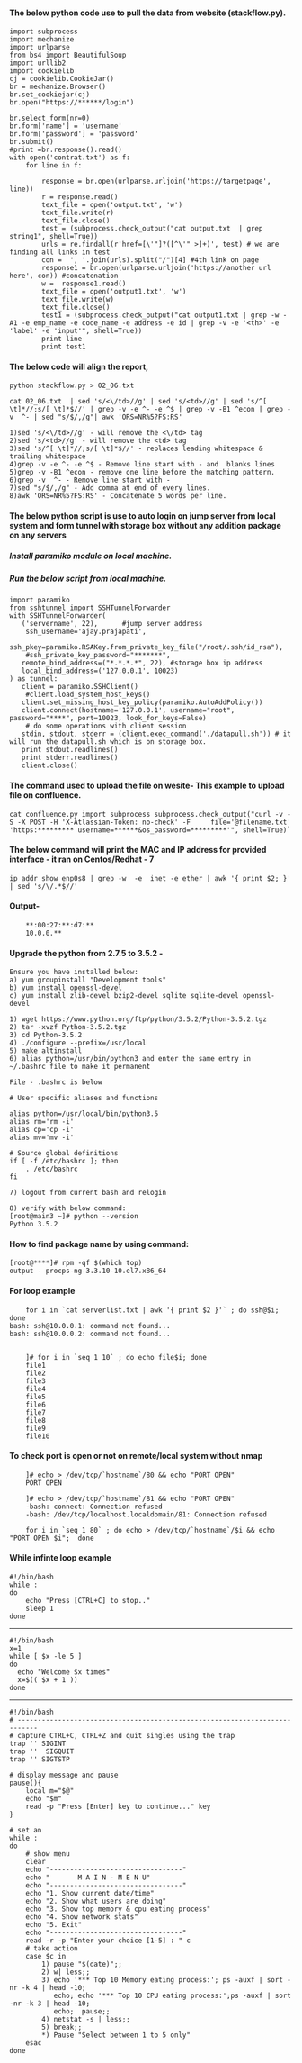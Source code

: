 #### The below python code use to pull the data from website (stackflow.py).

	import subprocess
	import mechanize
	import urlparse
	from bs4 import BeautifulSoup
	import urllib2 
	import cookielib
	cj = cookielib.CookieJar()
	br = mechanize.Browser()
	br.set_cookiejar(cj)
	br.open("https://******/login")

	br.select_form(nr=0)
	br.form['name'] = 'username'
	br.form['password'] = 'password'
	br.submit()
	#print =br.response().read()
	with open('contrat.txt') as f:
		for line in f:

			response = br.open(urlparse.urljoin('https://targetpage', line))
			r = response.read()
			text_file = open('output.txt', 'w')
			text_file.write(r)
			text_file.close()
			test = (subprocess.check_output("cat output.txt  | grep string1", shell=True))
			urls = re.findall(r'href=[\'"]?([^\'" >]+)', test) # we are finding all links in test
			con =  ', '.join(urls).split("/")[4] #4th link on page
			response1 = br.open(urlparse.urljoin('https://another url here', con)) #concatenation
			w =  response1.read()
			text_file = open('output1.txt', 'w')
			text_file.write(w)
			text_file.close()
			test1 = (subprocess.check_output("cat output1.txt | grep -w -A1 -e emp_name -e code_name -e address -e id | grep -v -e '<th>' -e 'label' -e 'input'", shell=True))
			print line
			print test1



#### The below code will align the report, 

	python stackflow.py > 02_06.txt

	cat 02_06.txt  | sed 's/<\/td>//g' | sed 's/<td>//g' | sed 's/^[ \t]*//;s/[ \t]*$//' | grep -v -e ^- -e ^$ | grep -v -B1 ^econ | grep -v  ^- | sed "s/$/,/g"| awk 'ORS=NR%5?FS:RS'

	1)sed 's/<\/td>//g' - will remove the <\/td> tag
	2)sed 's/<td>//g' - will remove the <td> tag
	3)sed 's/^[ \t]*//;s/[ \t]*$//' - replaces leading whitespace &  trailing whitespace
	4)grep -v -e ^- -e ^$ - Remove line start with - and  blanks lines
	5)grep -v -B1 ^econ - remove one line before the matching pattern.
	6)grep -v  ^- - Remove line start with -
	7)sed "s/$/,/g" - Add comma at end of every lines.
	8)awk 'ORS=NR%5?FS:RS' - Concatenate 5 words per line.


#### The below python script is use to auto login on jump server from local system and form tunnel with storage box without any addition package on any servers
##### Install paramiko module on local machine.
##### Run the below script from local machine.

	import paramiko
	from sshtunnel import SSHTunnelForwarder
	with SSHTunnelForwarder(
	   ('servername', 22),		#jump server address
	    ssh_username='ajay.prajapati',
	    ssh_pkey=paramiko.RSAKey.from_private_key_file("/root/.ssh/id_rsa"),
	    #ssh_private_key_password="*******",
	   remote_bind_address=("*.*.*.*", 22), #storage box ip address 
	   local_bind_address=('127.0.0.1', 10023)
	) as tunnel:
	   client = paramiko.SSHClient()
		#client.load_system_host_keys()
	   client.set_missing_host_key_policy(paramiko.AutoAddPolicy())
	   client.connect(hostname='127.0.0.1', username="root", password="****", port=10023, look_for_keys=False)
		# do some operations with client session
	   stdin, stdout, stderr = (client.exec_command('./datapull.sh')) # it will run the datapull.sh which is on storage box.
	   print stdout.readlines()
	   print stderr.readlines()
	   client.close()
	   
#### The command used to upload the file on wesite- This example to upload file on confluence.
	cat confluence.py import subprocess subprocess.check_output("curl -v -S -X POST -H 'X-Atlassian-Token: no-check' -F 	file='@filename.txt' 'https:********* username=******&os_password=*********'", shell=True)`

#### The below command will print the MAC and IP address for provided interface - it ran on Centos/Redhat - 7
	ip addr show enp0s8 | grep -w  -e  inet -e ether | awk '{ print $2; }' | sed 's/\/.*$//'
	
#### Output-
		**:00:27:**:d7:**
		10.0.0.**

#### Upgrade the python from 2.7.5 to 3.5.2 - 
	Ensure you have installed below:
	a) yum groupinstall "Development tools"
	b) yum install openssl-devel
	c) yum install zlib-devel bzip2-devel sqlite sqlite-devel openssl-devel

	1) wget https://www.python.org/ftp/python/3.5.2/Python-3.5.2.tgz
	2) tar -xvzf Python-3.5.2.tgz
	3) cd Python-3.5.2
	4) ./configure --prefix=/usr/local
	5) make altinstall
	6) alias python=/usr/bin/python3 and enter the same entry in  ~/.bashrc file to make it permanent
	
	File - .bashrc is below

	# User specific aliases and functions

	alias python=/usr/local/bin/python3.5
	alias rm='rm -i'
	alias cp='cp -i'
	alias mv='mv -i'

	# Source global definitions
	if [ -f /etc/bashrc ]; then
        . /etc/bashrc
	fi
	
	7) logout from current bash and relogin
	
	8) verify with below command:
	[root@main3 ~]# python --version
	Python 3.5.2

#### How to find package name by using command:
	[root@****]# rpm -qf $(which top)
	output - procps-ng-3.3.10-10.el7.x86_64

#### For loop example 
		for i in `cat serverlist.txt | awk '{ print $2 }'` ; do ssh@$i; done
	bash: ssh@10.0.0.1: command not found...
	bash: ssh@10.0.0.2: command not found...


		]# for i in `seq 1 10` ; do echo file$i; done
		file1
		file2
		file3
		file4
		file5
		file6
		file7
		file8
		file9
		file10

#### To check port is open or not on remote/local system without nmap
		]# echo > /dev/tcp/`hostname`/80 && echo "PORT OPEN"
		PORT OPEN
		
		]# echo > /dev/tcp/`hostname`/81 && echo "PORT OPEN"
		-bash: connect: Connection refused
		-bash: /dev/tcp/localhost.localdomain/81: Connection refused
		
		for i in `seq 1 80` ; do echo > /dev/tcp/`hostname`/$i && echo "PORT OPEN $i";  done

		
#### While infinte loop example
	#!/bin/bash
	while :
	do
		echo "Press [CTRL+C] to stop.."
		sleep 1
	done
-----------------------------
	#!/bin/bash
	x=1
	while [ $x -le 5 ]
	do
	  echo "Welcome $x times"
	  x=$(( $x + 1 ))
	done
-----------------------------

	#!/bin/bash
	# ---------------------------------------------------------------------------
	# capture CTRL+C, CTRL+Z and quit singles using the trap
	trap '' SIGINT
	trap ''  SIGQUIT
	trap '' SIGTSTP

	# display message and pause 
	pause(){
		local m="$@"
		echo "$m"
		read -p "Press [Enter] key to continue..." key
	}

	# set an 
	while :
	do
		# show menu
		clear
		echo "---------------------------------"
		echo "	     M A I N - M E N U"
		echo "---------------------------------"
		echo "1. Show current date/time"
		echo "2. Show what users are doing"
		echo "3. Show top memory & cpu eating process"
		echo "4. Show network stats"
		echo "5. Exit"
		echo "---------------------------------"
		read -r -p "Enter your choice [1-5] : " c
		# take action
		case $c in
			1) pause "$(date)";;
			2) w| less;;
			3) echo '*** Top 10 Memory eating process:'; ps -auxf | sort -nr -k 4 | head -10; 
			   echo; echo '*** Top 10 CPU eating process:';ps -auxf | sort -nr -k 3 | head -10; 
			   echo;  pause;;
			4) netstat -s | less;;
			5) break;;
			*) Pause "Select between 1 to 5 only"
		esac
	done
